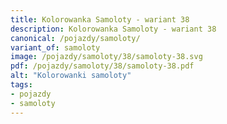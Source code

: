 ```yaml
---
title: Kolorowanka Samoloty - wariant 38
description: Kolorowanka Samoloty - wariant 38
canonical: /pojazdy/samoloty/
variant_of: samoloty
image: /pojazdy/samoloty/38/samoloty-38.svg
pdf: /pojazdy/samoloty/38/samoloty-38.pdf
alt: "Kolorowanki samoloty"
tags:
- pojazdy
- samoloty
---
```

